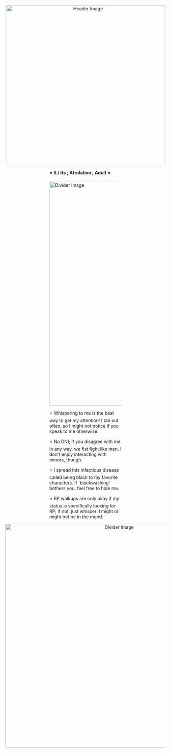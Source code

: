 <div align="center">
  <img src="https://github.com/Iabyrinth/Iabyrinth/assets/162846296/2c0ffdec-f1aa-43b9-981a-9c29efcb7a15" alt="Header Image" width="500" height="500" />
</div>

<div align="center">
  <div style="display: inline-block; width: 45%; text-align: left;">
    <p><strong>⭐ It / Its ; Afrolatino ; Adult ⭐</strong></p>
    <img src="https://64.media.tumblr.com/fd0289ca7156b7d8f39c10df943f4f99/f726d737f3264f84-95/s1280x1920/bad8a0431abbedd47abe89654fe804fa542d7ad3.gifv" alt="Divider Image" width="700" />
    <p>⭐ Whispering to me is the best way to get my attention! I tab out often, so I might not notice if you speak to me otherwise.</p>
    <p>⭐ No DNI; if you disagree with me in any way, we fist fight like men. I don't enjoy interacting with minors, though.</p>
    <p>⭐ I spread this infectious disease called being black to my favorite characters. If 'blackwashing' bothers you, feel free to hide me.</p>
    <p>⭐ RP walkups are only okay if my status is specifically looking for RP; if not, just whisper. I might or might not be in the mood.</p>
  </div>
</div>

<div align="center">
  <img src="https://github.com/Iabyrinth/Iabyrinth/assets/162846296/259f526d-79de-43f8-a1d6-86d709457c0c" alt="Divider Image" width="700" />
</div>
